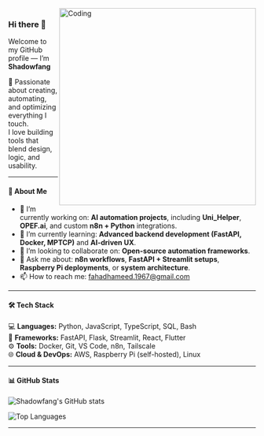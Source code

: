 
  <img align="right" alt="Coding" width="400" src="https://raw.githubusercontent.com/Shadowfang/Shadowfang/main/gruvb99810.png">

### Hi there 👋  
Welcome to my GitHub profile — I’m **Shadowfang**   

🌌 Passionate about creating, automating, and optimizing everything I touch.  
I love building tools that blend design, logic, and usability.

---

#### 🧠 About Me
- 🔭 I’m currently working on: **AI automation projects**, including **Uni_Helper**, **OPEF.ai**, and custom **n8n + Python** integrations.  
- 🌱 I’m currently learning: **Advanced backend development (FastAPI, Docker, MPTCP)** and **AI-driven UX**.  
- 🤝 I’m looking to collaborate on: **Open-source automation frameworks**.
- 💬 Ask me about: **n8n workflows**, **FastAPI + Streamlit setups**, **Raspberry Pi deployments**, or **system architecture**.  
- 📫 How to reach me: [fahadhameed.1967@gmail.com](mailto:fahadhameed.1967@gmail.com)  

---

#### 🛠️ Tech Stack
💻 **Languages:** Python, JavaScript, TypeScript, SQL, Bash  
🧩 **Frameworks:** FastAPI, Flask, Streamlit, React, Flutter  
⚙️ **Tools:** Docker, Git, VS Code, n8n, Tailscale  
🌐 **Cloud & DevOps:** AWS, Raspberry Pi (self-hosted), Linux  

---

#### 📊 GitHub Stats
![Shadowfang's GitHub stats](https://github-readme-stats.vercel.app/api?username=Shadowfang&show_icons=true&theme=tokyonight)  

![Top Languages](https://github-readme-stats.vercel.app/api/top-langs/?username=Shadowfang&layout=compact&theme=tokyonight)

---
